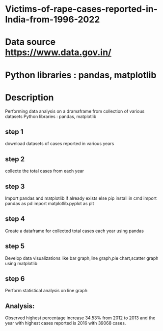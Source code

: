 # Victims-of-rape-cases-reported-in-India-from-1996-2022
# Data source https://www.data.gov.in/
# Python libraries : pandas, matplotlib
# Description
Performing data analysis on a dramaframe from collection of various datasets
Python libraries : pandas, matplotlib
## step 1
download datasets of cases reported in various years
## step 2
collecte the total cases from each year
## step 3
Import pandas and matplotlib if already exists else pip install in cmd
import pandas as pd
import matplotlib.pyplot as plt
## step 4
Create a dataframe for collected total cases each year using pandas
## step 5
Develop data visualizations like bar graph,line graph,pie chart,scatter graph using matplotlib
## step 6
Perform statistical analysis on line graph 
## Analysis:
Observed highest percentage increase 34.53% from 2012 to 2013 and the year with highest cases reported is 2016 with 39068 cases.

